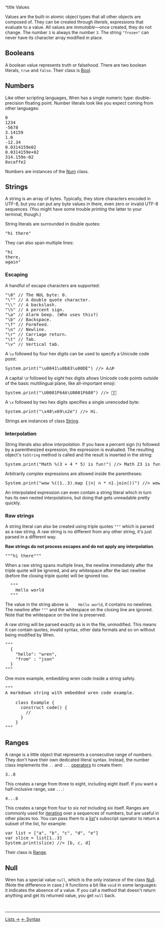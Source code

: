 ^title Values

Values are the built-in atomic object types that all other objects are composed
of. They can be created through *literals*, expressions that evaluate to a
value. All values are *immutable*&mdash;once created, they do not change. The
number `3` is always the number `3`. The string `"frozen"` can never have its
character array modified in place.

## Booleans

A boolean value represents truth or falsehood. There are two boolean literals,
`true` and `false`. Their class is [Bool][].

[bool]: modules/core/bool.html

## Numbers

Like other scripting languages, Wren has a single numeric type:
double-precision floating point. Number literals look like you expect coming
from other languages:


<pre class="snippet">
0
1234
-5678
3.14159
1.0
-12.34
0.0314159e02
0.0314159e+02
314.159e-02
0xcaffe2
</pre>

Numbers are instances of the [Num][] class.

[num]: modules/core/num.html

## Strings

A string is an array of bytes. Typically, they store characters encoded in
UTF-8, but you can put any byte values in there, even zero or invalid UTF-8
sequences. (You might have some trouble *printing* the latter to your terminal,
though.)

String literals are surrounded in double quotes:

<pre class="snippet">
"hi there"
</pre>

They can also span multiple lines:

<pre class="snippet">
"hi
there,
again"
</pre>

### Escaping

A handful of escape characters are supported:

<pre class="snippet">
"\0" // The NUL byte: 0.
"\"" // A double quote character.
"\\" // A backslash.
"\%" // A percent sign.
"\a" // Alarm beep. (Who uses this?)
"\b" // Backspace.
"\f" // Formfeed.
"\n" // Newline.
"\r" // Carriage return.
"\t" // Tab.
"\v" // Vertical tab.
</pre>

A `\u` followed by four hex digits can be used to specify a Unicode code point:

<pre class="snippet">
System.print("\u0041\u0b83\u00DE") //> AஃÞ
</pre>

A capital `\U` followed by *eight* hex digits allows Unicode code points outside
of the basic multilingual plane, like all-important emoji:

<pre class="snippet">
System.print("\U0001F64A\U0001F680") //> 🙊🚀
</pre>

A `\x` followed by two hex digits specifies a single unencoded byte:

<pre class="snippet">
System.print("\x48\x69\x2e") //> Hi.
</pre>

Strings are instances of class [String][].

[string]: modules/core/string.html

### Interpolation

String literals also allow *interpolation*. If you have a percent sign (`%`)
followed by a parenthesized expression, the expression is evaluated. The
resulting object's `toString` method is called and the result is inserted in the
string:

<pre class="snippet">
System.print("Math %(3 + 4 * 5) is fun!") //> Math 23 is fun!
</pre>

Arbitrarily complex expressions are allowed inside the parentheses:

<pre class="snippet">
System.print("wow %((1..3).map {|n| n * n}.join())") //> wow 149
</pre>

An interpolated expression can even contain a string literal which in turn has
its own nested interpolations, but doing that gets unreadable pretty quickly.

### Raw strings

A string literal can also be created using triple quotes `"""` which is
parsed as a raw string. A raw string is no different
from any other string, it's just parsed in a different way.

**Raw strings do not process escapes and do not apply any interpolation**.

<pre class="snippet">
"""hi there"""
</pre>

When a raw string spans multiple lines, the newline immediately 
after the triple quote will be ignored, and any whitespace after 
the last newline (before the closing triple quote) will be ignored too.

<pre class="snippet">
  """
    Hello world
  """
</pre>

The value in the string above is `    Hello world`, it contains no newlines.
The newline after `"""` and the whitespace on the closing line are ignored.
Note that the whitespace on the line is preserved.

A raw string will be parsed exactly as is in the file, unmodified.
This means it can contain quotes, invalid syntax, other data formats 
and so on without being modified by Wren.

<pre class="snippet">
"""
  {
    "hello": "wren",
    "from" : "json"
  }
"""
</pre>

One more example, embedding wren code inside a string safely.

<pre class="snippet">
"""
A markdown string with embedded wren code example.

    class Example {
      construct code() {
        //
      }
    }
"""
</pre>

## Ranges

A range is a little object that represents a consecutive range of numbers. They
don't have their own dedicated literal syntax. Instead, the number class
implements the `..` and `...` [operators][] to create them:

[operators]: method-calls.html#operators

<pre class="snippet">
3..8
</pre>

This creates a range from three to eight, including eight itself. If you want a
half-inclusive range, use `...`:

<pre class="snippet">
4...6
</pre>

This creates a range from four to six *not* including six itself. Ranges are
commonly used for [iterating](control-flow.html#for-statements) over a
sequences of numbers, but are useful in other places too. You can pass them to
a [list](lists.html)'s subscript operator to return a subset of the list, for
example:

<pre class="snippet">
var list = ["a", "b", "c", "d", "e"]
var slice = list[1..3]
System.print(slice) //> [b, c, d]
</pre>

Their class is [Range][].

[range]: modules/core/range.html

## Null

Wren has a special value `null`, which is the only instance of the class
[Null][]. (Note the difference in case.) It functions a bit like `void` in some
languages: it indicates the absence of a value. If you call a method that
doesn't return anything and get its returned value, you get `null` back.

[null]: modules/core/null.html

<br><hr>
<a class="right" href="lists.html">Lists &rarr;</a>
<a href="syntax.html">&larr; Syntax</a>
